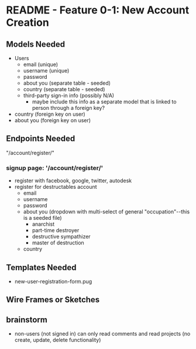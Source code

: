 # README - Feature 0-1: New Account Creation

## Models Needed

* Users
  * email (unique)
  * username (unique)
  * password
  * about you (separate table - seeded)
  * country (separate table - seeded)
  * third-party sign-in info (possibly N/A)
    * maybe include this info as a separate model that is linked to person through a foreign key?
* country (foreign key on user)
* about you (foreign key on user)

## Endpoints Needed

"/account/register/"

### signup page: '/account/register/'

* register with facebook, google, twitter, autodesk
* register for destructables account
  * email
  * username
  * password
  * about you (dropdown with multi-select of general "occupation"--this is a seeded file)
    * anarchist
    * part-time destroyer
    * destructive sympathizer
    * master of destruction
  * country

## Templates Needed

* new-user-registration-form.pug

## Wire Frames or Sketches

## brainstorm

* non-users (not signed in) can only read comments and read projects (no create, update, delete functionality)
